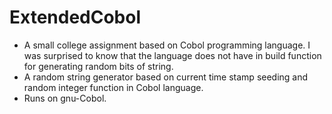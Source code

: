 # ExtendedCobol

-  A small college assignment based on Cobol programming language. I was surprised to know that the language does not have in build function for generating random bits of string. 
-  A random string generator based on current time stamp seeding and random integer function in Cobol language.
- Runs on gnu-Cobol.
